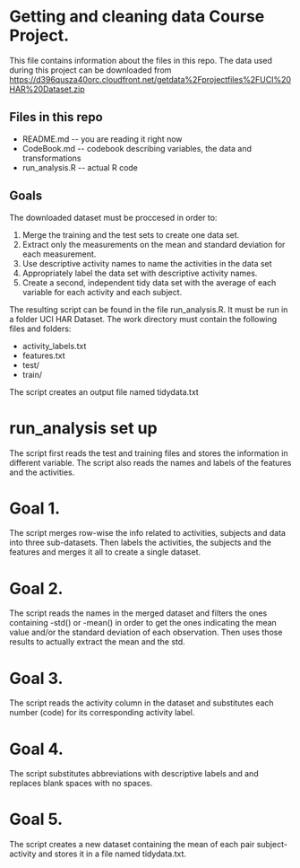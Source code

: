 # Getting and cleaning data Course Project.

This file contains information about the files in this repo. The data used during this project can be downloaded from 
https://d396qusza40orc.cloudfront.net/getdata%2Fprojectfiles%2FUCI%20HAR%20Dataset.zip 

## Files in this repo
* README.md -- you are reading it right now
* CodeBook.md -- codebook describing variables, the data and transformations
* run_analysis.R -- actual R code

## Goals
The downloaded dataset must be proccesed in order to:

1. Merge the training and the test sets to create one data set.
2. Extract only the measurements on the mean and standard deviation for each measurement. 
3. Use descriptive activity names to name the activities in the data set
4. Appropriately label the data set with descriptive activity names. 
5. Create a second, independent tidy data set with the average of each variable for each activity and each subject. 

The resulting script can be found in the file run_analysis.R. It must be run in a folder UCI HAR Dataset. The work directory must contain the following files and folders:
* activity_labels.txt
* features.txt
* test/
* train/

The script creates an output file named tidydata.txt

# run_analysis set up

The script first reads the test and training files and stores the information in different variable. The script also reads the names and labels of the features and the activities.

# Goal 1.

The script merges row-wise the info related to activities, subjects and data into three sub-datasets. Then labels the activities, the subjects and the features and merges it all to create a single dataset.

# Goal 2.

The script reads the names in the merged dataset and filters the ones containing -std() or -mean() in order to get the ones indicating the mean value and/or the standard deviation of each observation. Then uses those results to actually extract the mean and the std.

# Goal 3. 

The script reads the activity column in the dataset and substitutes each number (code) for its corresponding activity label.

# Goal 4.

The script substitutes abbreviations with descriptive labels and and replaces blank spaces with no spaces.

# Goal 5.

The script creates a new dataset containing the mean of each pair subject-activity and stores it in a file named tidydata.txt.

